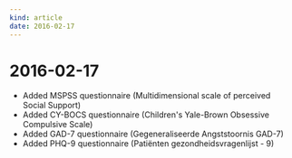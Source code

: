 ```yaml
---
kind: article
date: 2016-02-17
---
```


# 2016-02-17

* Added MSPSS questionnaire (Multidimensional scale of perceived Social Support)
* Added CY-BOCS questionnaire (Children's Yale-Brown Obsessive Compulsive Scale)
* Added GAD-7 questionnaire (Gegeneraliseerde Angststoornis GAD-7)
* Added PHQ-9 questionnaire (Patiënten gezondheidsvragenlijst - 9)

